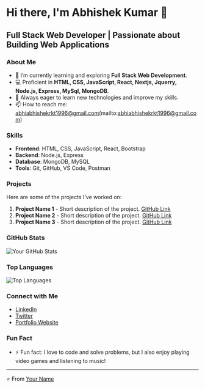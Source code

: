 # Hi there, I'm Abhishek Kumar 👋

## Full Stack Web Developer | Passionate about Building Web Applications

### About Me
- 🌱 I’m currently learning and exploring **Full Stack Web Development**.
- 💻 Proficient in **HTML, CSS, JavaScript, React, Nextjs, Jquerry, Node.js, Express, MySql, MongoDB**.
- 🚀 Always eager to learn new technologies and improve my skills.
- 📫 How to reach me: abhiabhishekrkt1996@gmail.com(mailto:abhiabhishekrkt1996@gmail.com)

### Skills
- **Frontend**: HTML, CSS, JavaScript, React, Bootstrap
- **Backend**: Node.js, Express
- **Database**: MongoDB, MySQL
- **Tools**: Git, GitHub, VS Code, Postman

### Projects
Here are some of the projects I've worked on:

1. **Project Name 1** - Short description of the project. [GitHub Link](#)
2. **Project Name 2** - Short description of the project. [GitHub Link](#)
3. **Project Name 3** - Short description of the project. [GitHub Link](#)

### GitHub Stats
![Your GitHub Stats](https://github-readme-stats.vercel.app/api?username=yourusername&show_icons=true&theme=radical)

### Top Languages
![Top Languages](https://github-readme-stats.vercel.app/api/top-langs/?username=yourusername&layout=compact&theme=radical)

### Connect with Me
- [LinkedIn](https://www.linkedin.com/in/yourprofile/)
- [Twitter](https://twitter.com/yourhandle)
- [Portfolio Website](#)

### Fun Fact
- ⚡ Fun fact: I love to code and solve problems, but I also enjoy playing video games and listening to music!

---

⭐️ From [Your Name](https://github.com/yourusername)

